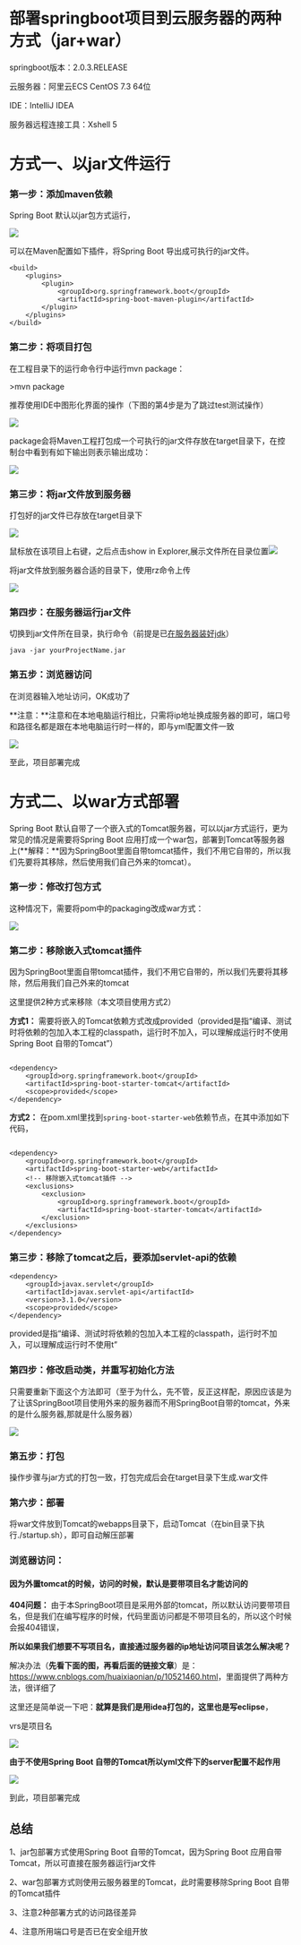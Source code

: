# 部署springboot项目到云服务器的两种方式（jar+war）

springboot版本：2.0.3.RELEASE

云服务器：阿里云ECS CentOS 7.3 64位

IDE：IntelliJ IDEA

服务器远程连接工具：Xshell 5

# 方式一、以jar文件运行

### 第一步：添加maven依赖

Spring Boot 默认以jar包方式运行，

![](https://javaalliance.oss-cn-shenzhen.aliyuncs.com/img/20190520092726.png)

可以在Maven配置如下插件，将Spring Boot 导出成可执行的jar文件。

```
<build>
	<plugins>   
		<plugin>
			<groupId>org.springframework.boot</groupId>
			<artifactId>spring-boot-maven-plugin</artifactId>
		</plugin>
	</plugins>
</build>
```

### 第二步：将项目打包

在工程目录下的运行命令行中运行mvn package：

\>mvn package

推荐使用IDE中图形化界面的操作（下图的第4步是为了跳过test测试操作）

![](https://javaalliance.oss-cn-shenzhen.aliyuncs.com/img/20190520093311.png)

package会将Maven工程打包成一个可执行的jar文件存放在target目录下，在控制台中看到有如下输出则表示输出成功：

![](https://javaalliance.oss-cn-shenzhen.aliyuncs.com/img/20190520093456.png)



### 第三步：将jar文件放到服务器

 打包好的jar文件已存放在target目录下

![](https://javaalliance.oss-cn-shenzhen.aliyuncs.com/img/20190520093719.png)

鼠标放在该项目上右键，之后点击show in Explorer,展示文件所在目录位置![](https://javaalliance.oss-cn-shenzhen.aliyuncs.com/img/20190520125719.png)

将jar文件放到服务器合适的目录下，使用rz命令上传

![](https://javaalliance.oss-cn-shenzhen.aliyuncs.com/img/20190520125442.png)



### 第四步：在服务器运行jar文件

切换到jar文件所在目录，执行命令（前提是已[在服务器装好jdk](https://blog.csdn.net/weixin_39274753/article/details/80315256)）

```
java -jar yourProjectName.jar
```

### 第五步：浏览器访问

在浏览器输入地址访问，OK成功了

**注意：**注意和在本地电脑运行相比，只需将ip地址换成服务器的即可，端口号和路径名都是跟在本地电脑运行时一样的，即与yml配置文件一致

![](https://javaalliance.oss-cn-shenzhen.aliyuncs.com/img/20190520101005.png)

至此，项目部署完成



# 方式二、以war方式部署

Spring Boot 默认自带了一个嵌入式的Tomcat服务器，可以以jar方式运行，更为常见的情况是需要将Spring Boot 应用打成一个war包，部署到Tomcat等服务器上(**解释：**因为SpringBoot里面自带tomcat插件，我们不用它自带的，所以我们先要将其移除，然后使用我们自己外来的tomcat）。

### 第一步：修改打包方式

这种情况下，需要将pom中的packaging改成war方式：

![](https://javaalliance.oss-cn-shenzhen.aliyuncs.com/img/20190520101254.png)

### 第二步：移除嵌入式tomcat插件

因为SpringBoot里面自带tomcat插件，我们不用它自带的，所以我们先要将其移除，然后用我们自己外来的tomcat

这里提供2种方式来移除（本文项目使用方式2）

 **方式1：** 需要将嵌入的Tomcat依赖方式改成provided（provided是指“编译、测试时将依赖的包加入本工程的classpath，运行时不加入，可以理解成运行时不使用Spring Boot 自带的Tomcat”）

```

<dependency>
    <groupId>org.springframework.boot</groupId>
    <artifactId>spring-boot-starter-tomcat</artifactId>
    <scope>provided</scope>
</dependency>
```

 

**方式2：** 在pom.xml里找到`spring-boot-starter-web`依赖节点，在其中添加如下代码，

```

<dependency>
    <groupId>org.springframework.boot</groupId>
    <artifactId>spring-boot-starter-web</artifactId>
    <!-- 移除嵌入式tomcat插件 -->
    <exclusions>
        <exclusion>
            <groupId>org.springframework.boot</groupId>
            <artifactId>spring-boot-starter-tomcat</artifactId>
        </exclusion>
    </exclusions>
</dependency>
```



### 第三步：移除了tomcat之后，要添加servlet-api的依赖

```
<dependency>
    <groupId>javax.servlet</groupId>
    <artifactId>javax.servlet-api</artifactId>
    <version>3.1.0</version>
    <scope>provided</scope>   
</dependency>
```

provided是指“编译、测试时将依赖的包加入本工程的classpath，运行时不加入，可以理解成运行时不使用t”



### 第四步：修改启动类，并重写初始化方法

只需要重新下面这个方法即可（至于为什么，先不管，反正这样配，原因应该是为了让该SpringBoot项目使用外来的服务器而不用SpringBoot自带的tomcat，外来的是什么服务器,那就是什么服务器）

![](https://javaalliance.oss-cn-shenzhen.aliyuncs.com/img/20190520123500.png)

### 第五步：打包

操作步骤与jar方式的打包一致，打包完成后会在target目录下生成.war文件

###  第六步：部署

将war文件放到Tomcat的webapps目录下，启动Tomcat（在bin目录下执行./startup.sh），即可自动解压部署

### 浏览器访问：

####  因为外置tomcat的时候，访问的时候，默认是要带项目名才能访问的

**404问题：** 由于本SpringBoot项目是采用外部的tomcat，所以默认访问要带项目名，但是我们在编写程序的时候，代码里面访问都是不带项目名的，所以这个时候会报404错误，

**所以如果我们想要不写项目名，直接通过服务器的ip地址访问项目该怎么解决呢？**

解决办法（**先看下面的图，再看后面的链接文章**）是：<https://www.cnblogs.com/huaixiaonian/p/10521460.html>，里面提供了两种方法，很详细了

这里还是简单说一下吧：**就算是我们是用idea打包的，这里也是写eclipse**，

vrs是项目名

![](https://javaalliance.oss-cn-shenzhen.aliyuncs.com/img/20190520124328.png)



**由于不使用Spring Boot 自带的Tomcat所以yml文件下的server配置不起作用**

![](https://javaalliance.oss-cn-shenzhen.aliyuncs.com/img/20190520125037.png)

到此，项目部署完成

##  总结

1、jar包部署方式使用Spring Boot 自带的Tomcat，因为Spring Boot 应用自带Tomcat，所以可直接在服务器运行jar文件

2、war包部署方式则使用云服务器里的Tomcat，此时需要移除Spring Boot 自带的Tomcat插件

3、注意2种部署方式的访问路径差异

4、注意所用端口号是否已在安全组开放
